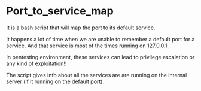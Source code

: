 # Port_to_service_map
It is a bash script that will map the port to its default service.

It happens a lot of time when we are unable to remember a default port for a service. And that service is most of the times running on 127.0.0.1

In pentesting environment, these services can lead to privilege escalation or any kind of exploitation!!

The script gives info about all the services are are running on the internal server (if it running on the default port).

